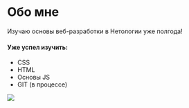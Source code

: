 # Обо мне

Изучаю основы веб-разработки в Нетологии уже полгода!

#### Уже успел изучить:

* CSS
* HTML
* Основы JS
* GIT (в процессе)
  
![](https://i.imgur.com/gp56FtG.jpeg)